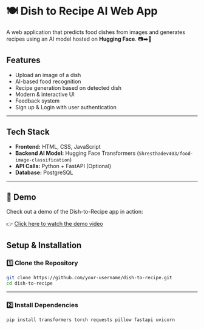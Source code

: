 # 🍽️ Dish to Recipe AI Web App

A web application that predicts food dishes from images and generates recipes using an AI model hosted on **Hugging Face**. 📷➡️🍲

## Features
- Upload an image of a dish 
- AI-based food recognition 
- Recipe generation based on detected dish 
- Modern & interactive UI
- Feedback system
- Sign up & Login with user authentication

---

## **Tech Stack**
- **Frontend:** HTML, CSS, JavaScript  
- **Backend AI Model:** Hugging Face Transformers (`Shresthadev403/food-image-classification`)  
- **API Calls:** Python + FastAPI (Optional)  
- **Database:** PostgreSQL
---

## 🎥 Demo

Check out a demo of the Dish-to-Recipe app in action:

👉 [Click here to watch the demo video](./dish_to_recipe.mp4)


##  **Setup & Installation**
### 1️⃣ Clone the Repository
```bash
git clone https://github.com/your-username/dish-to-recipe.git
cd dish-to-recipe
```

---

### 2️⃣ Install Dependencies
```bash
pip install transformers torch requests pillow fastapi uvicorn
```
